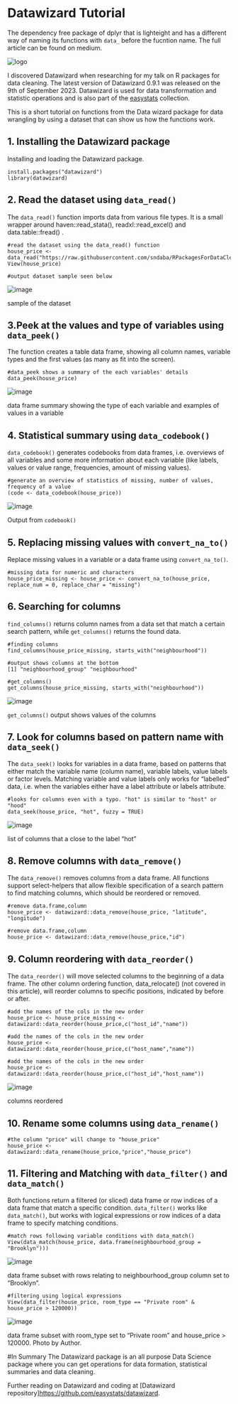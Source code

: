 # Datawizard Tutorial
The dependency free package of dplyr that is lighteight and has a different way of naming its functions with `data_` before the fucntion name.
The full article can be found on medium. 

![logo](https://github.com/sndaba/DatawizardTutorial/assets/53818579/6c03c0cf-5fc0-401b-8494-a4d95abea4c5)

I discovered Datawizard when researching for my talk on R packages for data cleaning. The latest version of Datawizard 0.9.1 was released on the 9th of September 2023.
Datawizard is used for data transformation and statistic operations and is also part of the [easystats](https://easystats.github.io/easystats/) collection.

This is a short tutorial on functions from the Data wizard package for data wrangling by using a dataset that can show us how the functions work.

## 1.  Installing the Datawizard package
Installing and loading the Datawizard package.
```
install.packages("datawizard")
library(datawizard)
```

## 2. Read the dataset using `data_read()`
The `data_read()` function imports data from various file types. 
It is a small wrapper around haven::read_stata(), readxl::read_excel() and data.table::fread() .
```
#read the dataset using the data_read() function
house_price <- data_read("https://raw.githubusercontent.com/sndaba/RPackagesForDataCleaning/main/NYC_2022.csv")
View(house_price)

#output dataset sample seen below
```
![image](https://github.com/sndaba/DatawizardTutorial/assets/53818579/aa0faae7-ee55-4811-ba98-96e5f07f87e3)

sample of the dataset

## 3.Peek at the values and type of variables using `data_peek()`

The function creates a table data frame, showing all column names, variable types and the first values (as many as fit into the screen).
```
#data_peek shows a summary of the each variables' details
data_peek(house_price)
```
![image](https://github.com/sndaba/DatawizardTutorial/assets/53818579/57d7f817-432a-408d-a292-91a5db900f46)

data frame summary showing the type of each variable and examples of values in a variable

## 4. Statistical summary using `data_codebook()`

`data_codebook()` generates codebooks from data frames, i.e. overviews of all variables and some more information about each variable (like labels, values or value range, frequencies, amount of missing values).

```
#generate an overview of statistics of missing, number of values, frequency of a value
(code <- data_codebook(house_price))
```
![image](https://github.com/sndaba/DatawizardTutorial/assets/53818579/0eb7e12e-54d7-4df4-82af-3eea978a71e2)

Output from `codebook()`

## 5. Replacing missing values with `convert_na_to()`

Replace missing values in a variable or a data frame using `convert_na_to()`.
```
#missing data for numeric and characters
house_price_missing <- house_price <- convert_na_to(house_price, replace_num = 0, replace_char = "missing")
```

## 6. Searching for columns

`find_columns()` returns column names from a data set that match a certain search pattern, while `get_columns()` returns the found data.
```
#finding columns
find_columns(house_price_missing, starts_with("neighbourhood"))

#output shows columns at the bottom
[1] "neighbourhood_group" "neighbourhood"
```

```
#get_columns()
get_columns(house_price_missing, starts_with("neighbourhood"))
```
![image](https://github.com/sndaba/DatawizardTutorial/assets/53818579/f0b91595-00e5-42c5-83d1-2b88dc8370ab)

`get_columns()` output shows values of the columns

## 7. Look for columns based on pattern name with `data_seek()`

The `data_seek()` looks for variables in a data frame, based on patterns that either match the variable name (column name), variable labels, value labels or factor levels. Matching variable and value labels only works for “labelled” data, i.e. when the variables either have a label attribute or labels attribute.

```
#looks for columns even with a typo. "hot" is similar to "host" or "hood"
data_seek(house_price, "hot", fuzzy = TRUE)
```
![image](https://github.com/sndaba/DatawizardTutorial/assets/53818579/2ebb144f-6740-4f3e-8a3d-72ed92cbfd0a)

list of columns that a close to the label “hot”

## 8. Remove columns with `data_remove()`

The `data_remove()` removes columns from a data frame. All functions support select-helpers that allow flexible specification of a search pattern to find matching columns, which should be reordered or removed.
```
#remove data.frame,column
house_price <- datawizard::data_remove(house_price, "latitude", "longitude") 
```

```
#remove data.frame,column
house_price <- datawizard::data_remove(house_price,"id")    
```


## 9. Column reordering with `data_reorder()`

The `data_reorder()` will move selected columns to the beginning of a data frame. The other column ordering function, data_relocate() (not covered in this article), will reorder columns to specific positions, indicated by before or after.

```
#add the names of the cols in the new order
house_price <- house_price_missing <- datawizard::data_reorder(house_price,c("host_id","name")) 
```

```
#add the names of the cols in the new order
house_price <- datawizard::data_reorder(house_price,c("host_name","name"))
```

```
#add the names of the cols in the new order
house_price <- datawizard::data_reorder(house_price,c("host_id","host_name"))
```
![image](https://github.com/sndaba/DatawizardTutorial/assets/53818579/e876d91e-ddea-414d-a8e6-b323e0468559)

columns reordered

## 10. Rename some columns using `data_rename()`

```
#the column "price" will change to "house_price"
house_price <- datawizard::data_rename(house_price,"price","house_price")
```

## 11. Filtering and Matching with `data_filter()` and `data_match()`

Both functions return a filtered (or sliced) data frame or row indices of a data frame that match a specific condition. `data_filter()` works like `data_match()`, but works with logical expressions or row indices of a data frame to specify matching conditions.

```
#match rows following variable conditions with data_match()
View(data_match(house_price, data.frame(neighbourhood_group = "Brooklyn")))
```
![image](https://github.com/sndaba/DatawizardTutorial/assets/53818579/5d009ae5-63b8-4c97-a555-59836c496475)

data frame subset with rows relating to neighbourhood_group column set to “Brooklyn”. 

```
#filtering using logical expressions
View(data_filter(house_price, room_type == "Private room" & house_price > 120000))
```
![image](https://github.com/sndaba/DatawizardTutorial/assets/53818579/e21dddf9-01fa-4702-8d54-073ef080b030)

data frame subset with room_type set to “Private room” and house_price > 120000. Photo by Author.

#In Summary
The Datawizard package is an all purpose Data Science package where you can get operations for data formation, statistical summaries and data cleaning.

Further reading on Datawizard and coding at [Datawizard repository]https://github.com/easystats/datawizard.


